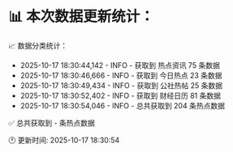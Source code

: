 📊 本次数据更新统计：
==========================

📈 数据分类统计：
- 2025-10-17 18:30:44,142 - INFO - 获取到 热点资讯 75 条数据
- 2025-10-17 18:30:46,666 - INFO - 获取到 今日热点 23 条数据
- 2025-10-17 18:30:49,434 - INFO - 获取到 公社热帖 25 条数据
- 2025-10-17 18:30:52,402 - INFO - 获取到 财经日历 81 条数据
- 2025-10-17 18:30:54,046 - INFO - 总共获取到 204 条热点数据

✅ 总共获取到 - 条热点数据

🕐 更新时间: 2025-10-17 18:30:54
